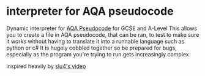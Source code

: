 # interpreter for AQA pseudocode

Dynamic interpreter for [AQA Pseudocode](https://filestore.aqa.org.uk/resources/computing/AQA-8525-NG-PC.PDF) for GCSE and A-Level
This allows you to create a file in AQA pseudocode, that can be ran, to test to make sure it works without having to translate it into a runnable language such as python or c#
It is hugely cobbled together so be prepared for bugs, especially as the program you're trying to run gets increasingly complex

inspired heavily by [slu4's video](https://www.youtube.com/watch?v=LgsW0eGk-6U)

